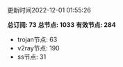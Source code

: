 更新时间2022-12-01 01:55:26

**总订阅: 73**
**总节点: 1033**
**有效节点: 284**
- trojan节点: 63
- v2ray节点: 190
- ss节点: 31
